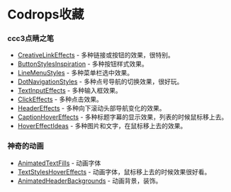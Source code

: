 ﻿# Codrops收藏

### ccc3点睛之笔

* [CreativeLinkEffects](http://tympanus.net/Development/CreativeLinkEffects/) - 多种链接或按钮的效果，很特别。
* [ButtonStylesInspiration](http://tympanus.net/Development/ButtonStylesInspiration/ ) - 多种按钮样式效果。
* [LineMenuStyles](http://tympanus.net/Development/LineMenuStyles/ ) - 多种菜单栏选中效果。
* [DotNavigationStyles](http://tympanus.net/Development/DotNavigationStyles/) - 多种点号导航的切换效果，很好玩。
* [TextInputEffects](http://tympanus.net/Development/TextInputEffects/ ) - 多种输入框效果。
* [ClickEffects](http://tympanus.net/Development/ClickEffects/ ) - 多种点击效果。
* [HeaderEffects](http://tympanus.net/Development/HeaderEffects/ ) - 多种向下滚动头部导航变化的效果。
* [CaptionHoverEffects](http://tympanus.net/Tutorials/CaptionHoverEffects/index.html ) - 多种标题字幕的显示效果，列表的时候鼠标移上去。
* [HoverEffectIdeas]( http://tympanus.net/Development/HoverEffectIdeas/ ) - 多种图片和文字，在鼠标移上去的效果。

### 神奇的动画

* [AnimatedTextFills](http://tympanus.net/Tutorials/AnimatedTextFills/index.html ) - 动画字体
* [TextStylesHoverEffects](http://tympanus.net/Development/TextStylesHoverEffects/ ) - 动画字体，鼠标移上去的时候效果很好看。
* [AnimatedHeaderBackgrounds](http://tympanus.net/Development/AnimatedHeaderBackgrounds/index.html ) - 动画背景，装饰。
